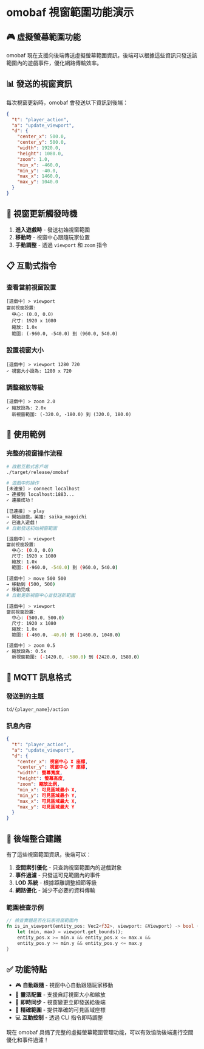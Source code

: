# omobaf 視窗範圍功能演示

## 🎮 虛擬螢幕範圍功能

omobaf 現在支援向後端傳送虛擬螢幕範圍資訊，後端可以根據這些資訊只發送該範圍內的遊戲事件，優化網路傳輸效率。

## 📊 發送的視窗資訊

每次視窗更新時，omobaf 會發送以下資訊到後端：

```json
{
  "t": "player_action",
  "a": "update_viewport",
  "d": {
    "center_x": 500.0,
    "center_y": 500.0,
    "width": 1920.0,
    "height": 1080.0,
    "zoom": 1.0,
    "min_x": -460.0,
    "min_y": -40.0,
    "max_x": 1460.0,
    "max_y": 1040.0
  }
}
```

## 🎯 視窗更新觸發時機

1. **進入遊戲時** - 發送初始視窗範圍
2. **移動時** - 視窗中心跟隨玩家位置
3. **手動調整** - 透過 `viewport` 和 `zoom` 指令

## 📋 互動式指令

### 查看當前視窗設置
```
[遊戲中] > viewport
當前視窗設置:
  中心: (0.0, 0.0)
  尺寸: 1920 x 1080
  縮放: 1.0x
  範圍: (-960.0, -540.0) 到 (960.0, 540.0)
```

### 設置視窗大小
```
[遊戲中] > viewport 1280 720
✓ 視窗大小設為: 1280 x 720
```

### 調整縮放等級
```
[遊戲中] > zoom 2.0
✓ 縮放設為: 2.0x
  新視窗範圍: (-320.0, -180.0) 到 (320.0, 180.0)
```

## 🚀 使用範例

### 完整的視窗操作流程
```bash
# 啟動互動式客戶端
./target/release/omobaf

# 遊戲中的操作
[未連接] > connect localhost
→ 連接到 localhost:1883...
✓ 連接成功！

[已連接] > play
→ 開始遊戲，英雄: saika_magoichi
✓ 已進入遊戲！
# 自動發送初始視窗範圍

[遊戲中] > viewport
當前視窗設置:
  中心: (0.0, 0.0)
  尺寸: 1920 x 1080
  縮放: 1.0x
  範圍: (-960.0, -540.0) 到 (960.0, 540.0)

[遊戲中] > move 500 500
→ 移動到 (500, 500)
✓ 移動完成
# 自動更新視窗中心並發送新範圍

[遊戲中] > viewport
當前視窗設置:
  中心: (500.0, 500.0)
  尺寸: 1920 x 1080
  縮放: 1.0x
  範圍: (-460.0, -40.0) 到 (1460.0, 1040.0)

[遊戲中] > zoom 0.5
✓ 縮放設為: 0.5x
  新視窗範圍: (-1420.0, -580.0) 到 (2420.0, 1580.0)
```

## 📡 MQTT 訊息格式

### 發送到的主題
```
td/{player_name}/action
```

### 訊息內容
```json
{
  "t": "player_action",
  "a": "update_viewport",
  "d": {
    "center_x": 視窗中心 X 座標,
    "center_y": 視窗中心 Y 座標,
    "width": 螢幕寬度,
    "height": 螢幕高度,
    "zoom": 縮放比例,
    "min_x": 可見區域最小 X,
    "min_y": 可見區域最小 Y,
    "max_x": 可見區域最大 X,
    "max_y": 可見區域最大 Y
  }
}
```

## 🎯 後端整合建議

有了這些視窗範圍資訊，後端可以：

1. **空間索引優化** - 只查詢視窗範圍內的遊戲對象
2. **事件過濾** - 只發送可見範圍內的事件
3. **LOD 系統** - 根據距離調整細節等級
4. **網路優化** - 減少不必要的資料傳輸

### 範圍檢查示例
```rust
// 檢查實體是否在玩家視窗範圍內
fn is_in_viewport(entity_pos: Vec2<f32>, viewport: &Viewport) -> bool {
    let (min, max) = viewport.get_bounds();
    entity_pos.x >= min.x && entity_pos.x <= max.x &&
    entity_pos.y >= min.y && entity_pos.y <= max.y
}
```

## ✅ 功能特點

- 🎮 **自動跟隨** - 視窗中心自動跟隨玩家移動
- 📏 **靈活配置** - 支援自訂視窗大小和縮放
- 📡 **即時同步** - 視窗變更立即發送給後端
- 🎯 **精確範圍** - 提供準確的可見區域座標
- 💻 **互動控制** - 透過 CLI 指令即時調整

現在 omobaf 具備了完整的虛擬螢幕範圍管理功能，可以有效協助後端進行空間優化和事件過濾！